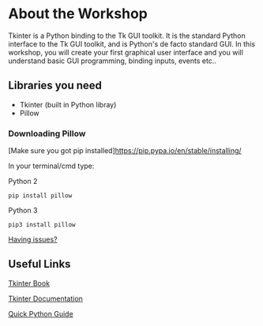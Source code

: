 # About the Workshop
Tkinter is a Python binding to the Tk GUI toolkit. It is the standard Python interface to the Tk GUI toolkit, and is Python's de facto standard GUI. In this workshop, you will create your first graphical user interface and you will understand basic GUI programming, binding inputs, events etc..


## Libraries you need
- Tkinter (built in Python libray)
- Pillow 

### Downloading Pillow

[Make sure you got pip installed]https://pip.pypa.io/en/stable/installing/

In your terminal/cmd type:

Python 2

    pip install pillow
    
Python 3

    pip3 install pillow

[Having issues?](https://pillow.readthedocs.io/en/3.1.x/installation.html#windows-installation)

## Useful Links

[Tkinter Book](http://effbot.org/tkinterbook/)

[Tkinter Documentation](https://docs.python.org/3/library/tk.html)

[Quick Python Guide](https://www.pythonforbeginners.com/basics/python-quick-guide)

